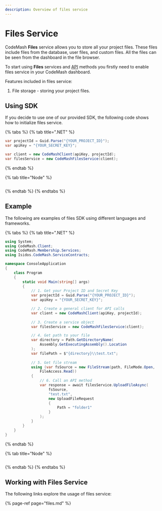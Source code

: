 ```yaml
---
description: Overview of files service
---
```


# Files Service

CodeMash **Files** service allows you to store all your project files. These files include files from the database, user files, and custom files. All the files can be seen from the dashboard in the file browser.

To start using **Files** services and [API](https://docs.codemash.io/sdks) methods you firstly need to enable files service in your CodeMash dashboard.

Features included in files service:

1. File storage - storing your project files.

## Using SDK

If you decide to use one of our provided SDK, the following code shows how to initialize files service.

{% tabs %}
{% tab title=".NET" %}
```csharp
var projectId = Guid.Parse("{YOUR_PROJECT_ID}");
var apiKey = "{YOUR_SECRET_KEY}";

var client = new CodeMashClient(apiKey, projectId);
var filesService = new CodeMashFilesService(client);
```
{% endtab %}

{% tab title="Node" %}
```

```
{% endtab %}
{% endtabs %}

## Example

The following are examples of files SDK using different languages and frameworks.

{% tabs %}
{% tab title=".NET" %}
```csharp
using System;
using CodeMash.Client;
using CodeMash.Membership.Services;
using Isidos.CodeMash.ServiceContracts;

namespace ConsoleApplication
{
    class Program
    {
        static void Main(string[] args)
        {
            // 1. Get your Project ID and Secret Key
            var projectId = Guid.Parse("{YOUR_PROJECT_ID}");
            var apiKey = "{YOUR_SECRET_KEY}";

            // 2. Create a general client for API calls
            var client = new CodeMashClient(apiKey, projectId);
            
            // 3. Create a service object
            var filesService = new CodeMashFilesService(client);

            // 4. Get path to your file
            var directory = Path.GetDirectoryName(
                Assembly.GetExecutingAssembly().Location
            );
            var filePath = $"{directory}\\test.txt";
            
            // 5. Get file stream
            using (var fsSource = new FileStream(path, FileMode.Open, 
                FileAccess.Read))
            {
                // 6. Call an API method
                var response = await filesService.UploadFileAsync(
                    fsSource, 
                    "test.txt", 
                    new UploadFileRequest
                    {
                        Path = "folder1"
                    }
                );
            }
        }
    }
}
```
{% endtab %}

{% tab title="Node" %}
```

```
{% endtab %}
{% endtabs %}

## Working with Files Service

The following links explore the usage of files service:

{% page-ref page="files.md" %}

